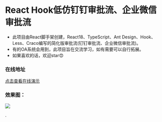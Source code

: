 # React Hook低仿钉钉审批流、企业微信审批流

- 此项目由React脚手架创建，React18、TypeScript、Ant Design、Hook、Less、Craco编写的简化版审批流(钉钉审批流、企业微信审批流)。
- 有的OA系统会用到，此项目旨在交流学习，如有需要可以自行拓展。
- 如果喜欢的话，欢迎star😍

### 在线地址
[点击查看在线演示](https://itangdong.github.io/)

### 效果图：
<img src="./src/assets/images/spl.png" crossorigin="anonymous" />


·